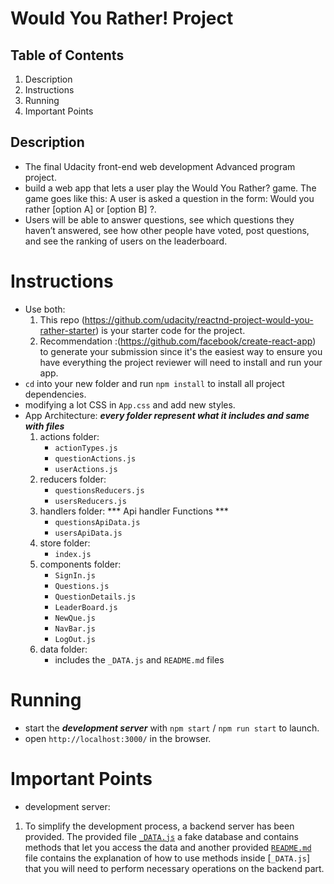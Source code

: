 # Would You Rather! Project



## Table of Contents

1. Description
2. Instructions
3. Running
4. Important Points


## Description

- The final Udacity front-end web development Advanced program project.
- build a web app that lets a user play the Would You Rather? game. The game goes like this: A user is asked a question in the form: Would you rather [option A] or [option B] ?.
- Users will be able to answer questions, see which questions they haven’t answered, see how other people have voted, post questions, and see the ranking of users on the leaderboard.


# Instructions

- Use both: 
    1. This repo (https://github.com/udacity/reactnd-project-would-you-rather-starter) is your starter code for the project.
    2. Recommendation :(https://github.com/facebook/create-react-app) to generate your submission since it's the easiest way to ensure you have everything the project reviewer will need to install and run your app.
- `cd` into your new folder and run `npm install` to install all project dependencies.
- modifying a lot CSS in `App.css` and add new styles.
- App Architecture:   ***every folder represent what it includes and same with files***
    1. actions folder:
        - `actionTypes.js`
        - `questionActions.js`
        - `userActions.js`
    3. reducers folder:
        - `questionsReducers.js`
        - `usersReducers.js`
    2. handlers folder:   *** Api handler Functions ***
        - `questionsApiData.js`
        - `usersApiData.js`
    4. store folder:
        - `index.js`
    5. components folder:
        - `SignIn.js`
        - `Questions.js`
        - `QuestionDetails.js`
        - `LeaderBoard.js`
        - `NewQue.js`
        - `NavBar.js`
        - `LogOut.js`
    6. data folder:
        - includes the `_DATA.js` and `README.md` files


# Running

- start the ***development server*** with `npm start` / `npm run start` to launch.
- open `http://localhost:3000/` in the browser.


# Important Points

 - development server:

1. To simplify the development process, a backend server has been provided. The provided file [`_DATA.js`](src/data/_DATA.js) a fake database and contains methods that let you access the data and another provided [`README.md`](src/data/README.md) file contains the explanation of how to use methods inside [`_DATA.js`] that you will need to perform necessary operations on the backend part.